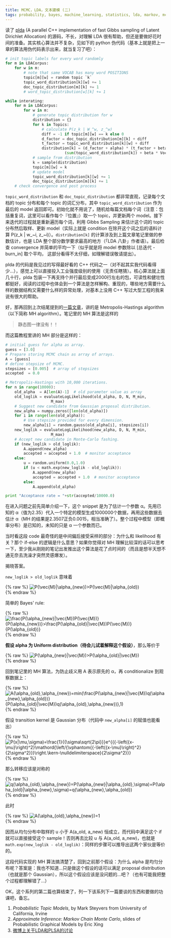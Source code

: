 ```yaml
---
title: MCMC，LDA，文本建模 (二)
tags: probability, bayes, machine_learning, statistics, lda, markov, mcmc 
---
```

读了 [plda](https://code.google.com/p/plda/) (A parallel C++ implementation of fast Gibbs sampling of Latent Dirichlet Allocation) 的源码，不长，对理解 LDA 很有帮助，但还是要做好花时间的准备。其实核心算法并不复杂，见如下的 python 伪代码（基本上就是把上一章的算法用伪代码表示出来，就当复习了吧）：

```python
# init topic labels for every word randomly
for m in LDACorpus:
    for w in m:
        # note that same VOCAB has many word POSITIONS
        topic[m][w] = random topic `k`
        topic_word_distribution[k][w] += 1
        doc_topic_distribution[m][k] += 1
        # word_topic_distribution[w][k] += 1

while interating:
    for m in LDACorpus:
        for w in m:
            # generate topic distribution for w
            distribution = {}
            for k in Topics:
                # calculate P(z_k | W_^w, z_^w)
                diff = -1 if topic[m][w] == k else 0
                d_factor = doc_topic_distribution[m][k] + diff
                t_factor = topic_word_distribution[k][w] + diff
                distribution[k] = (d_factor + alpha) * (t_factor + beta) / \
                          (sum(topic_word_distribution[k]) + beta * Vocab_size)
            # sample from distribution
            k = sample(distribution)
            topic[m][w] = k
            # update model
            topic_word_distribution[k][w] += 1
            doc_topic_distribution[m][k] += 1
    # check convergence and post process
```

`topic_word_distribution` 和 `doc_topic_distribution` 都非常直观，记录每个文档的 topic 分布和每个 topic 的词汇分布，其中 `topic_word_distribution` 作为最后的 model 返回即可。初始化就不用说了，随机给每篇文档每个词（注意：包括重复词，这里可以看作每个『位置』）取一个 topic，并更新两个 model。接下来迭代的过程就是重新遍历每个词，利用 Gibbs Sampling 来估计这个词的 topic 分布然后取样、更新 model（实际上就是 condition 在除开这个词之后的语料计算 P(z_k \| w\_~i, z\_~i)）。`distribution[k]` 的计算涉及到上篇文章笔记里做的参数估计，也是 LDA 整个部分数学要求最高的地方（「LDA 八卦」作者语）。最后检查 convergence 并简单的平均一下（似乎就是将 model 参数除以 [总迭代 - burn_in] 取个平均， 这部分看得不太仔细，如理解错误敬请提出）。

plda 的代码是我见过的写得最好看的 C++ 代码之一（对不起其实我代码看得少…），感觉上可以直接投入工业强度级别的使用（无责任瞎猜）。核心算法就上面几十行，plda 包装一下再支持个并行最后变成2000行左右的包，可读性和健壮性都挺好，阅读的过程中也体会到一个算法是怎样解构、重现的，哪些地方需要什么样的数据结构又需要什么样的异常处理，对基本上没用 C++ 写过大型工程的我来说有很大的帮助。

好，那再回到上次结尾提到的[一篇文章](http://python4mpia.github.io/fitting_data/Metropolis-Hastings.html)，讲的是 Metropolis-Hastings algorithm （以下简称 MH algorithm）。笔记里的 MH 算法是这样的

> 静态图一律没有！！

而这篇教程里讲的 MH 部分是这样的：

```python
# initial guess for alpha as array.
guess = [3.0]
# Prepare storing MCMC chain as array of arrays.
A = [guess]
# define stepsize of MCMC.
stepsizes = [0.005]  # array of stepsizes
accepted  = 0.0

# Metropolis-Hastings with 10,000 iterations.
for n in range(10000):
    old_alpha  = A[len(A)-1]  # old parameter value as array
    old_loglik = evaluateLogLikelihood(old_alpha, D, N, M_min,
                    M_max)
    # Suggest new candidate from Gaussian proposal distribution.
    new_alpha = numpy.zeros([len(old_alpha)])
    for i in range(len(old_alpha)):
        # Use stepsize provided for every dimension.
        new_alpha[i] = random.gauss(old_alpha[i], stepsizes[i])
    new_loglik = evaluateLogLikelihood(new_alpha, D, N, M_min,
                    M_max)
    # Accept new candidate in Monte-Carlo fashing.
    if (new_loglik > old_loglik):
        A.append(new_alpha)
        accepted = accepted + 1.0  # monitor acceptance
    else:
        u = random.uniform(0.0,1.0)
        if (u < math.exp(new_loglik - old_loglik)):
            A.append(new_alpha)
            accepted = accepted + 1.0  # monitor acceptance
        else:
            A.append(old_alpha)

print "Acceptance rate = "+str(accepted/10000.0)
```
	
在进入问题之前先简单介绍一下，这个 snippet 是为了估计一个参数 α。先用已知的 α（值为2.35）代入一个特定的模型生成1000000个数据，再用这些数据去估计 α（MH 的结果是2.3507正负0.0015，相当准确了）。整个过程中模型（即概率分布）是已知的，未知的只是 α 一个参数而已。

当时看这段 code 最奇怪的是中间偏后接受采样的部分：为什么和 likelihood 有关？那个 if-else 的逻辑是什么意思？如果你觉得对 MH 理解比较深的话可以思考一下，至少我从刚刚的笔记出发推出这个算法是花了点时间的（而且是想半天想不通无奈去洗澡才突然灵感爆发）。

揭晓答案。

`new_loglik > old_loglik` 意味着

{% raw %}
<img src="http://latex.codecogs.com/gif.latex?P(&#92;vec{M}|&#92;alpha_{new})>P(&#92;vec{M}|&#92;alpha_{old})" title="P(&#92;vec{M}|&#92;alpha_{new})>P(&#92;vec{M}|&#92;alpha_{old})" />  
{% endraw %}

简单的 Bayes' rule:

{% raw %}
<img src="http://latex.codecogs.com/gif.latex?&#92;frac{P(&#92;alpha_{new}|&#92;vec{M})P(&#92;vec{M})}{P(&#92;alpha_{new})}>&#92;frac{P(&#92;alpha_{old}|&#92;vec{M})P(&#92;vec{M})}{P(&#92;alpha_{old})}" title="&#92;frac{P(&#92;alpha_{new}|&#92;vec{M})P(&#92;vec{M})}{P(&#92;alpha_{new})}>&#92;frac{P(&#92;alpha_{old}|&#92;vec{M})P(&#92;vec{M})}{P(&#92;alpha_{old})}" />  
{% endraw %}

**假设 alpha 为 Uniform distribution（待会儿试着解释这个假设）**，那么等价于

{% raw %}
<img src="http://latex.codecogs.com/gif.latex?P(&#92;alpha_{new}|&#92;vec{M})>P(&#92;alpha_{old}|&#92;vec{M})" title="P(&#92;alpha_{new}|&#92;vec{M})>P(&#92;alpha_{old}|&#92;vec{M})" />  
{% endraw %}

回到笔记里的 MH 算法，为防止歧义用 A 表示原先的 α，再 conditionalize 到观察数据上：

{% raw %}
<img src="http://latex.codecogs.com/gif.latex?A(&#92;alpha_{old},&#92;alpha_{new})=min(&#92;frac{P(&#92;alpha_{new}|&#92;vec{M})q(&#92;alpha_{new},&#92;alpha_{old})}{P(&#92;alpha_{old}|&#92;vec{M})q(&#92;alpha_{old},&#92;alpha_{new})},1)" title="A(&#92;alpha_{old},&#92;alpha_{new})=min(&#92;frac{P(&#92;alpha_{new}|&#92;vec{M})q(&#92;alpha_{new},&#92;alpha_{old})}{P(&#92;alpha_{old}|&#92;vec{M})q(&#92;alpha_{old},&#92;alpha_{new})},1)" />  
{% endraw %}

假设 transition kernel 是 Gaussian 分布（代码中 `new_alpha[i]` 的赋值也能看出）

{% raw %}
<img src="http://latex.codecogs.com/gif.latex?P(x|&#92;mu,&#92;sigma)=&#92;frac{1}{{&#92;sigma&#92;sqrt{2&#92;pi}}}e^{{{-&#92;left({x-&#92;mu}&#92;right)^2}&#92;mathord{&#92;left/{&#92;vphantom{{-&#92;left({x-&#92;mu}&#92;right)^2}{2&#92;sigma^2}}}&#92;right.&#92;kern-&#92;nulldelimiterspace}{2&#92;sigma^2}}}" title="P(x|&#92;mu,&#92;sigma)=&#92;frac{1}{{&#92;sigma&#92;sqrt{2&#92;pi}}}e^{{{-&#92;left({x-&#92;mu}&#92;right)^2}&#92;mathord{&#92;left/{&#92;vphantom{{-&#92;left({x-&#92;mu}&#92;right)^2}{2&#92;sigma^2}}}&#92;right.&#92;kern-&#92;nulldelimiterspace}{2&#92;sigma^2}}}" />  
{% endraw %}

那么转移应该是对称的

{% raw %}
<img src="http://latex.codecogs.com/gif.latex?q(&#92;alpha_{old},&#92;alpha_{new})=P(&#92;alpha_{new}|&#92;alpha_{old},&#92;sigma)=P(&#92;alpha_{old}|&#92;alpha_{new},&#92;sigma)=q(&#92;alpha_{new},&#92;alpha_{old})" title="q(&#92;alpha_{old},&#92;alpha_{new})=P(&#92;alpha_{new}|&#92;alpha_{old},&#92;sigma)=P(&#92;alpha_{old}|&#92;alpha_{new},&#92;sigma)=q(&#92;alpha_{new},&#92;alpha_{old})" />  
{% endraw %}

此时

{% raw %}
<img src="http://latex.codecogs.com/gif.latex?A(&#92;alpha_{old},&#92;alpha_{new})=1" title="A(&#92;alpha_{old},&#92;alpha_{new})=1" />  
{% endraw %}

因而从均匀分布中取样的 u 小于 A(a_old, a_new) 恒成立，而代码中满足这个 if 就可以直接接受这个 sample！否则再去比较 u 与 A(a_old, a_new)，也就是 `math.exp(new_loglik - old_loglik)`：同样的步骤可以推导出这两个家伙是等价的。

这段代码实现的 MH 算法搞清楚了，回到之前那个假设：为什么 alpha 是均匀分布呢？答案是：我也不知道...只是做这个假设的话可以满足 proposal distribution（也就是那个 Gaussian），所以这个假设应该是没问题的...吧？（也有可能我把整个过程都理解错了...）

OK，这个系列的第二篇也算结束了，列一下该系列下一篇要谈的东西和要做的功课吧，备忘。

1. *Probabilistic Topic Models*, by Mark Steyvers from University of California, Irvine
2. *Approximate Inference: Markov Chain Monte Carlo*, slides of Probabilistic Graphical Models by Eric Xing
3. [微博上关于LDA和PLSA的讨论](http://www.zhizhihu.com/html/y2012/3976.html)
